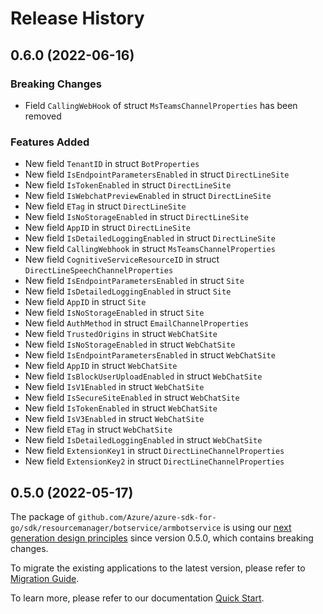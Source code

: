 # Release History

## 0.6.0 (2022-06-16)
### Breaking Changes

- Field `CallingWebHook` of struct `MsTeamsChannelProperties` has been removed

### Features Added

- New field `TenantID` in struct `BotProperties`
- New field `IsEndpointParametersEnabled` in struct `DirectLineSite`
- New field `IsTokenEnabled` in struct `DirectLineSite`
- New field `IsWebchatPreviewEnabled` in struct `DirectLineSite`
- New field `ETag` in struct `DirectLineSite`
- New field `IsNoStorageEnabled` in struct `DirectLineSite`
- New field `AppID` in struct `DirectLineSite`
- New field `IsDetailedLoggingEnabled` in struct `DirectLineSite`
- New field `CallingWebhook` in struct `MsTeamsChannelProperties`
- New field `CognitiveServiceResourceID` in struct `DirectLineSpeechChannelProperties`
- New field `IsEndpointParametersEnabled` in struct `Site`
- New field `IsDetailedLoggingEnabled` in struct `Site`
- New field `AppID` in struct `Site`
- New field `IsNoStorageEnabled` in struct `Site`
- New field `AuthMethod` in struct `EmailChannelProperties`
- New field `TrustedOrigins` in struct `WebChatSite`
- New field `IsNoStorageEnabled` in struct `WebChatSite`
- New field `IsEndpointParametersEnabled` in struct `WebChatSite`
- New field `AppID` in struct `WebChatSite`
- New field `IsBlockUserUploadEnabled` in struct `WebChatSite`
- New field `IsV1Enabled` in struct `WebChatSite`
- New field `IsSecureSiteEnabled` in struct `WebChatSite`
- New field `IsTokenEnabled` in struct `WebChatSite`
- New field `IsV3Enabled` in struct `WebChatSite`
- New field `ETag` in struct `WebChatSite`
- New field `IsDetailedLoggingEnabled` in struct `WebChatSite`
- New field `ExtensionKey1` in struct `DirectLineChannelProperties`
- New field `ExtensionKey2` in struct `DirectLineChannelProperties`


## 0.5.0 (2022-05-17)

The package of `github.com/Azure/azure-sdk-for-go/sdk/resourcemanager/botservice/armbotservice` is using our [next generation design principles](https://azure.github.io/azure-sdk/general_introduction.html) since version 0.5.0, which contains breaking changes.

To migrate the existing applications to the latest version, please refer to [Migration Guide](https://aka.ms/azsdk/go/mgmt/migration).

To learn more, please refer to our documentation [Quick Start](https://aka.ms/azsdk/go/mgmt).
